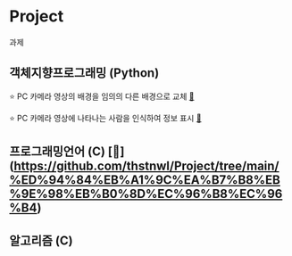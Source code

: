 # Project
과제

## 객체지향프로그래밍 (Python)
⭐ PC 카메라 영상의 배경을 임의의 다른 배경으로 교체 [🔗](https://github.com/thstnwl/Project/tree/main/%EA%B0%9D%EC%B2%B4%EC%A7%80%ED%96%A5%ED%94%84%EB%A1%9C%EA%B7%B8%EB%9E%98%EB%B0%8D/backgroundRemoval) 

⭐ PC 카메라 영상에 나타나는 사람을 인식하여 정보 표시 [🔗](https://github.com/thstnwl/Project/tree/main/%EA%B0%9D%EC%B2%B4%EC%A7%80%ED%96%A5%ED%94%84%EB%A1%9C%EA%B7%B8%EB%9E%98%EB%B0%8D/OpenCV-Face-Recognition)


## 프로그래밍언어 (C) [🔗] (https://github.com/thstnwl/Project/tree/main/%ED%94%84%EB%A1%9C%EA%B7%B8%EB%9E%98%EB%B0%8D%EC%96%B8%EC%96%B4)


## 알고리즘 (C)
